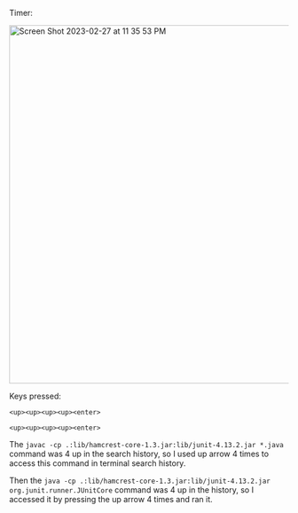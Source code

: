 Timer:

<img width="646" alt="Screen Shot 2023-02-27 at 11 35 53 PM" src="https://user-images.githubusercontent.com/97763875/221785216-3af2e3fe-380a-4c94-a358-19f8d5107bc8.png">


Keys pressed:

` <up><up><up><up><enter> `

` <up><up><up><up><enter> `

The `javac -cp .:lib/hamcrest-core-1.3.jar:lib/junit-4.13.2.jar *.java` command was 4 up in the search history, 
so I used up arrow 4 times to access this command in terminal search history. 

Then the `java -cp .:lib/hamcrest-core-1.3.jar:lib/junit-4.13.2.jar org.junit.runner.JUnitCore` command was 4 up in the history, 
so I accessed it by pressing the up arrow 4 times and ran it.
